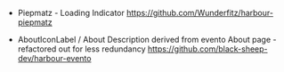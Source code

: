 
+ Piepmatz - Loading Indicator
  https://github.com/Wunderfitz/harbour-piepmatz

+ AboutIconLabel / About Description derived from evento About page - refactored out for less redundancy
  https://github.com/black-sheep-dev/harbour-evento